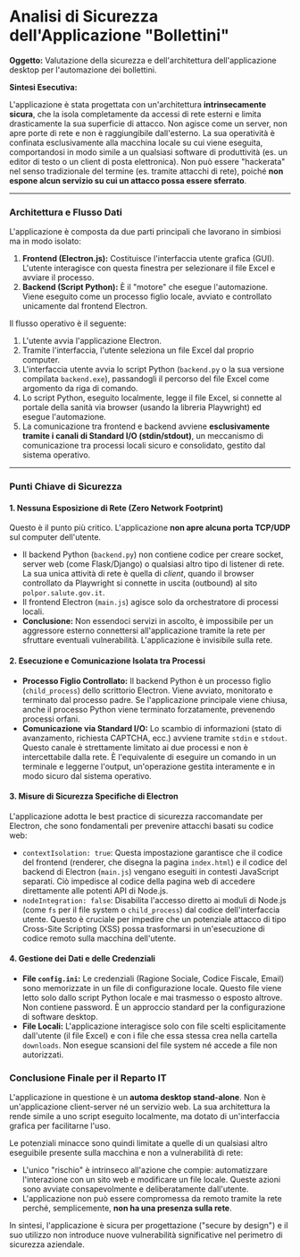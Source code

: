# Analisi di Sicurezza dell'Applicazione "Bollettini"

**Oggetto:** Valutazione della sicurezza e dell'architettura dell'applicazione desktop per l'automazione dei bollettini.

**Sintesi Esecutiva:**

L'applicazione è stata progettata con un'architettura **intrinsecamente sicura**, che la isola completamente da accessi di rete esterni e limita drasticamente la sua superficie di attacco. Non agisce come un server, non apre porte di rete e non è raggiungibile dall'esterno. La sua operatività è confinata esclusivamente alla macchina locale su cui viene eseguita, comportandosi in modo simile a un qualsiasi software di produttività (es. un editor di testo o un client di posta elettronica). Non può essere "hackerata" nel senso tradizionale del termine (es. tramite attacchi di rete), poiché **non espone alcun servizio su cui un attacco possa essere sferrato**.

---

### Architettura e Flusso Dati

L'applicazione è composta da due parti principali che lavorano in simbiosi ma in modo isolato:

1.  **Frontend (Electron.js):** Costituisce l'interfaccia utente grafica (GUI). L'utente interagisce con questa finestra per selezionare il file Excel e avviare il processo.
2.  **Backend (Script Python):** È il "motore" che esegue l'automazione. Viene eseguito come un processo figlio locale, avviato e controllato unicamente dal frontend Electron.

Il flusso operativo è il seguente:
1.  L'utente avvia l'applicazione Electron.
2.  Tramite l'interfaccia, l'utente seleziona un file Excel dal proprio computer.
3.  L'interfaccia utente avvia lo script Python (`backend.py` o la sua versione compilata `backend.exe`), passandogli il percorso del file Excel come argomento da riga di comando.
4.  Lo script Python, eseguito localmente, legge il file Excel, si connette al portale della sanità via browser (usando la libreria Playwright) ed esegue l'automazione.
5.  La comunicazione tra frontend e backend avviene **esclusivamente tramite i canali di Standard I/O (stdin/stdout)**, un meccanismo di comunicazione tra processi locali sicuro e consolidato, gestito dal sistema operativo.

---

### Punti Chiave di Sicurezza

#### 1. Nessuna Esposizione di Rete (Zero Network Footprint)

Questo è il punto più critico. L'applicazione **non apre alcuna porta TCP/UDP** sul computer dell'utente.
*   Il backend Python (`backend.py`) non contiene codice per creare socket, server web (come Flask/Django) o qualsiasi altro tipo di listener di rete. La sua unica attività di rete è quella di *client*, quando il browser controllato da Playwright si connette in uscita (outbound) al sito `polpor.salute.gov.it`.
*   Il frontend Electron (`main.js`) agisce solo da orchestratore di processi locali.
*   **Conclusione:** Non essendoci servizi in ascolto, è impossibile per un aggressore esterno connettersi all'applicazione tramite la rete per sfruttare eventuali vulnerabilità. L'applicazione è invisibile sulla rete.

#### 2. Esecuzione e Comunicazione Isolata tra Processi

*   **Processo Figlio Controllato:** Il backend Python è un processo figlio (`child_process`) dello
    scrittorio Electron. Viene avviato, monitorato e terminato dal processo padre. Se l'applicazione principale viene chiusa, anche il processo Python viene terminato forzatamente, prevenendo processi orfani.
*   **Comunicazione via Standard I/O:** Lo scambio di informazioni (stato di avanzamento, richiesta CAPTCHA, ecc.) avviene tramite `stdin` e `stdout`. Questo canale è strettamente limitato ai due processi e non è intercettabile dalla rete. È l'equivalente di eseguire un comando in un terminale e leggerne l'output, un'operazione gestita interamente e in modo sicuro dal sistema operativo.

#### 3. Misure di Sicurezza Specifiche di Electron

L'applicazione adotta le best practice di sicurezza raccomandate per Electron, che sono fondamentali per prevenire attacchi basati su codice web:
*   `contextIsolation: true`: Questa impostazione garantisce che il codice del frontend (renderer, che disegna la pagina `index.html`) e il codice del backend di Electron (`main.js`) vengano eseguiti in contesti JavaScript separati. Ciò impedisce al codice della pagina web di accedere direttamente alle potenti API di Node.js.
*   `nodeIntegration: false`: Disabilita l'accesso diretto ai moduli di Node.js (come `fs` per il file system o `child_process`) dal codice dell'interfaccia utente. Questo è cruciale per impedire che un potenziale attacco di tipo Cross-Site Scripting (XSS) possa trasformarsi in un'esecuzione di codice remoto sulla macchina dell'utente.

#### 4. Gestione dei Dati e delle Credenziali

*   **File `config.ini`:** Le credenziali (Ragione Sociale, Codice Fiscale, Email) sono memorizzate in un file di configurazione locale. Questo file viene letto solo dallo script Python locale e mai trasmesso o esposto altrove. Non contiene password. È un approccio standard per la configurazione di software desktop.
*   **File Locali:** L'applicazione interagisce solo con file scelti esplicitamente dall'utente (il file Excel) e con i file che essa stessa crea nella cartella `downloads`. Non esegue scansioni del file system né accede a file non autorizzati.

### Conclusione Finale per il Reparto IT

L'applicazione in questione è un **automa desktop stand-alone**. Non è un'applicazione client-server né un servizio web. La sua architettura la rende simile a uno script eseguito localmente, ma dotato di un'interfaccia grafica per facilitarne l'uso.

Le potenziali minacce sono quindi limitate a quelle di un qualsiasi altro eseguibile presente sulla macchina e non a vulnerabilità di rete:
*   L'unico "rischio" è intrinseco all'azione che compie: automatizzare l'interazione con un sito web e modificare un file locale. Queste azioni sono avviate consapevolmente e deliberatamente dall'utente.
*   L'applicazione non può essere compromessa da remoto tramite la rete perché, semplicemente, **non ha una presenza sulla rete**.

In sintesi, l'applicazione è sicura per progettazione ("secure by design") e il suo utilizzo non introduce nuove vulnerabilità significative nel perimetro di sicurezza aziendale.
